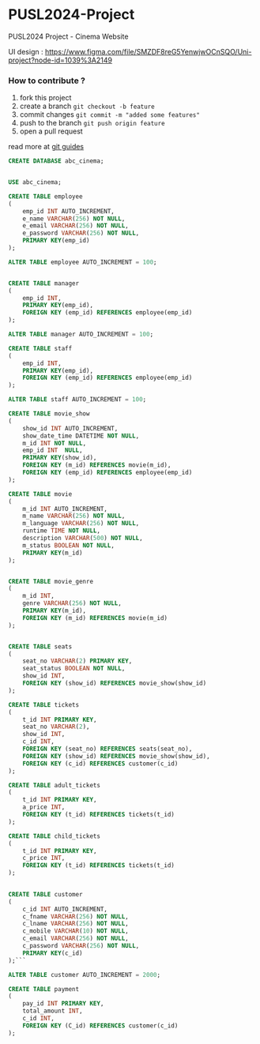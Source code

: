# PUSL2024-Project
PUSL2024 Project - Cinema Website

UI design : https://www.figma.com/file/SMZDF8reG5YenwjwOCnSQO/Uni-project?node-id=1039%3A2149

### How to contribute ?
1. fork this project
2. create a branch `git checkout -b feature`
3. commit changes `git commit -m "added some features"`
4. push to the branch `git push origin feature`
5. open a pull request

read more at [git guides](https://github.com/git-guides/)


```sql
CREATE DATABASE abc_cinema;


USE abc_cinema;

CREATE TABLE employee
(
    emp_id INT AUTO_INCREMENT,
    e_name VARCHAR(256) NOT NULL,
    e_email VARCHAR(256) NOT NULL,
    e_password VARCHAR(256) NOT NULL,
    PRIMARY KEY(emp_id)
);

ALTER TABLE employee AUTO_INCREMENT = 100;


CREATE TABLE manager
(
    emp_id INT,
    PRIMARY KEY(emp_id),
    FOREIGN KEY (emp_id) REFERENCES employee(emp_id)
);

ALTER TABLE manager AUTO_INCREMENT = 100;

CREATE TABLE staff
(
    emp_id INT,
    PRIMARY KEY(emp_id),
    FOREIGN KEY (emp_id) REFERENCES employee(emp_id)
);

ALTER TABLE staff AUTO_INCREMENT = 100;

CREATE TABLE movie_show
(
    show_id INT AUTO_INCREMENT,
    show_date_time DATETIME NOT NULL,
    m_id INT NOT NULL,
    emp_id INT  NULL,
    PRIMARY KEY(show_id),
    FOREIGN KEY (m_id) REFERENCES movie(m_id),
    FOREIGN KEY (emp_id) REFERENCES employee(emp_id)
); 

CREATE TABLE movie
(
    m_id INT AUTO_INCREMENT,
    m_name VARCHAR(256) NOT NULL,
    m_language VARCHAR(256) NOT NULL,
    runtime TIME NOT NULL,
    description VARCHAR(500) NOT NULL,
    m_status BOOLEAN NOT NULL,
    PRIMARY KEY(m_id)
); 


CREATE TABLE movie_genre
(
    m_id INT,
    genre VARCHAR(256) NOT NULL,
    PRIMARY KEY(m_id),
    FOREIGN KEY (m_id) REFERENCES movie(m_id)
);


CREATE TABLE seats
(
    seat_no VARCHAR(2) PRIMARY KEY,
    seat_status BOOLEAN NOT NULL,
    show_id INT,
    FOREIGN KEY (show_id) REFERENCES movie_show(show_id)
);

CREATE TABLE tickets
(
    t_id INT PRIMARY KEY,
    seat_no VARCHAR(2),
    show_id INT,
    c_id INT,
    FOREIGN KEY (seat_no) REFERENCES seats(seat_no),
    FOREIGN KEY (show_id) REFERENCES movie_show(show_id),
    FOREIGN KEY (c_id) REFERENCES customer(c_id)
);

CREATE TABLE adult_tickets
(
    t_id INT PRIMARY KEY,
    a_price INT,
    FOREIGN KEY (t_id) REFERENCES tickets(t_id)
);

CREATE TABLE child_tickets
(
    t_id INT PRIMARY KEY,
    c_price INT,
    FOREIGN KEY (t_id) REFERENCES tickets(t_id)
);

    
CREATE TABLE customer
(
    c_id INT AUTO_INCREMENT,
    c_fname VARCHAR(256) NOT NULL,
    c_lname VARCHAR(256) NOT NULL,
    c_mobile VARCHAR(10) NOT NULL,
    c_email VARCHAR(256) NOT NULL,
    c_password VARCHAR(256) NOT NULL,
    PRIMARY KEY(c_id)
);```

ALTER TABLE customer AUTO_INCREMENT = 2000;

CREATE TABLE payment
(
    pay_id INT PRIMARY KEY,
    total_amount INT,
    c_id INT,
    FOREIGN KEY (C_id) REFERENCES customer(c_id)
);
